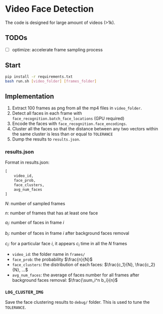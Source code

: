 # Video Face Detection

The code is designed for large amount of videos (>1k).

## TODOs

- [ ] optimize: accelerate frame sampling process

## Start

```bash
pip install -r requirements.txt
bash run.sh [video_folder] [frames_folder]
```

## Implementation

1. Extract 100 frames as png from all the mp4 files in `video_folder`.
2. Detect all faces in each frame with `face_recognition.batch_face_locations` (GPU required)
3. Encode the faces with `face_recognition.face_encodings`.
4. Cluster all the faces so that the distance between any two vectors within the same cluster is less than or equal to `TOLERANCE`
5. Dump the results to `results.json`.

### results.json
Format in results.json:
```python
[
    video_id,
    face_prob,
    face_clusters,
    avg_num_faces
]
```

$N$: number of sampled frames

$n$: number of frames that has at least one face

$a_i$: number of faces in frame $i$

$b_i$: number of faces in frame $i$ after background faces removal

$c_i$: for a particular face $i$, it appears $c_i$ time in all the $N$ frames

* `video_id`: the folder name in `frames/`
* `face_prob`: the probability $\frac{n}{N}$
* `face_clusters`: the distribution of each faces: $\frac{c_1}{N}, \frac{c_2}{N}, ...$
* `avg_num_faces`: the average of faces number for all frames after background faces removal: $\frac{\sum_i^n b_i}{n}$

### `LOG_CLUSTER_IMG`

Save the face clustering results to `debug/` folder. This is used to tune the `TOLERANCE`.

